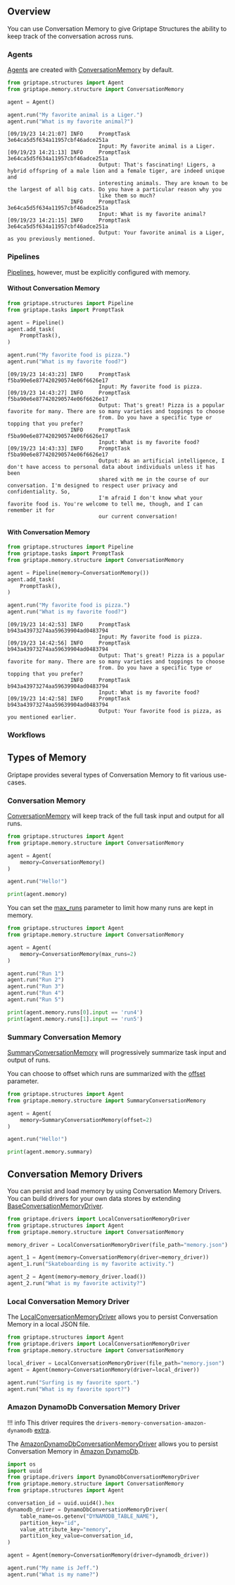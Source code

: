 ## Overview

You can use Conversation Memory to give Griptape Structures the ability to keep track of the conversation across runs.

### Agents

[Agents](../structures/agents.md) are created with [ConversationMemory](../../reference/griptape/memory/structure/conversation_memory.md) by default.

```python
from griptape.structures import Agent
from griptape.memory.structure import ConversationMemory

agent = Agent()

agent.run("My favorite animal is a Liger.")
agent.run("What is my favorite animal?")
```

```
[09/19/23 14:21:07] INFO     PromptTask 3e64ca5d5f634a11957cbf46adce251a
                             Input: My favorite animal is a Liger.
[09/19/23 14:21:13] INFO     PromptTask 3e64ca5d5f634a11957cbf46adce251a
                             Output: That's fascinating! Ligers, a hybrid offspring of a male lion and a female tiger, are indeed unique and
                             interesting animals. They are known to be the largest of all big cats. Do you have a particular reason why you
                             like them so much?
                    INFO     PromptTask 3e64ca5d5f634a11957cbf46adce251a
                             Input: What is my favorite animal?
[09/19/23 14:21:15] INFO     PromptTask 3e64ca5d5f634a11957cbf46adce251a
                             Output: Your favorite animal is a Liger, as you previously mentioned.
```

### Pipelines

[Pipelines](../structures/pipelines.md), however, must be explicitly configured with memory.

#### Without Conversation Memory

```python
from griptape.structures import Pipeline
from griptape.tasks import PromptTask

agent = Pipeline()
agent.add_task(
    PromptTask(),
)

agent.run("My favorite food is pizza.")
agent.run("What is my favorite food?")
```

```
[09/19/23 14:43:23] INFO     PromptTask f5ba90e6e877420290574e06f6626e17
                             Input: My favorite food is pizza.
[09/19/23 14:43:27] INFO     PromptTask f5ba90e6e877420290574e06f6626e17
                             Output: That's great! Pizza is a popular favorite for many. There are so many varieties and toppings to choose
                             from. Do you have a specific type or topping that you prefer?
                    INFO     PromptTask f5ba90e6e877420290574e06f6626e17
                             Input: What is my favorite food?
[09/19/23 14:43:33] INFO     PromptTask f5ba90e6e877420290574e06f6626e17
                             Output: As an artificial intelligence, I don't have access to personal data about individuals unless it has been
                             shared with me in the course of our conversation. I'm designed to respect user privacy and confidentiality. So,
                             I'm afraid I don't know what your favorite food is. You're welcome to tell me, though, and I can remember it for
                             our current conversation!
```

#### With Conversation Memory

```python
from griptape.structures import Pipeline
from griptape.tasks import PromptTask
from griptape.memory.structure import ConversationMemory

agent = Pipeline(memory=ConversationMemory())
agent.add_task(
    PromptTask(),
)

agent.run("My favorite food is pizza.")
agent.run("What is my favorite food?")
```

```
[09/19/23 14:42:53] INFO     PromptTask b943a43973274aa59639904ad0483794
                             Input: My favorite food is pizza.
[09/19/23 14:42:56] INFO     PromptTask b943a43973274aa59639904ad0483794
                             Output: That's great! Pizza is a popular favorite for many. There are so many varieties and toppings to choose
                             from. Do you have a specific type or topping that you prefer?
                    INFO     PromptTask b943a43973274aa59639904ad0483794
                             Input: What is my favorite food?
[09/19/23 14:42:58] INFO     PromptTask b943a43973274aa59639904ad0483794
                             Output: Your favorite food is pizza, as you mentioned earlier.
```

### Workflows

## Types of Memory

Griptape provides several types of Conversation Memory to fit various use-cases.

### Conversation Memory

[ConversationMemory](../../reference/griptape/memory/structure/conversation_memory.md) will keep track of the full task input and output for all runs.

```python
from griptape.structures import Agent
from griptape.memory.structure import ConversationMemory

agent = Agent(
    memory=ConversationMemory()
)

agent.run("Hello!")

print(agent.memory)
```

You can set the [max_runs](../../reference/griptape/memory/structure/conversation_memory.md#griptape.memory.structure.conversation_memory.ConversationMemory.max_runs) parameter to limit how many runs are kept in memory.

```python
from griptape.structures import Agent
from griptape.memory.structure import ConversationMemory

agent = Agent(
    memory=ConversationMemory(max_runs=2)
)

agent.run("Run 1")
agent.run("Run 2")
agent.run("Run 3")
agent.run("Run 4")
agent.run("Run 5")

print(agent.memory.runs[0].input == 'run4')
print(agent.memory.runs[1].input == 'run5')
```

### Summary Conversation Memory

[SummaryConversationMemory](../../reference/griptape/memory/structure/summary_conversation_memory.md) will progressively summarize task input and output of runs.

You can choose to offset which runs are summarized with the
[offset](../../reference/griptape/memory/structure/summary_conversation_memory.md#griptape.memory.structure.summary_conversation_memory.SummaryConversationMemory.offset) parameter.

```python
from griptape.structures import Agent
from griptape.memory.structure import SummaryConversationMemory

agent = Agent(
    memory=SummaryConversationMemory(offset=2)
)

agent.run("Hello!")

print(agent.memory.summary)
```

## Conversation Memory Drivers

You can persist and load memory by using Conversation Memory Drivers. You can build drivers for your own data stores by extending [BaseConversationMemoryDriver](../../reference/griptape/drivers/memory/conversation/base_conversation_memory_driver.md).

```python
from griptape.drivers import LocalConversationMemoryDriver
from griptape.structures import Agent
from griptape.memory.structure import ConversationMemory

memory_driver = LocalConversationMemoryDriver(file_path="memory.json")

agent_1 = Agent(memory=ConversationMemory(driver=memory_driver))
agent_1.run("Skateboarding is my favorite activity.")

agent_2 = Agent(memory=memory_driver.load())
agent_2.run("What is my favorite activity?")
```

### Local Conversation Memory Driver

The [LocalConversationMemoryDriver](../../reference/griptape/drivers/memory/conversation/local_conversation_memory_driver.md) allows you to persist Conversation Memory in a local JSON file.

```python
from griptape.structures import Agent
from griptape.drivers import LocalConversationMemoryDriver
from griptape.memory.structure import ConversationMemory

local_driver = LocalConversationMemoryDriver(file_path="memory.json")
agent = Agent(memory=ConversationMemory(driver=local_driver))

agent.run("Surfing is my favorite sport.")
agent.run("What is my favorite sport?")
```

### Amazon DynamoDb Conversation Memory Driver

!!! info
    This driver requires the `drivers-memory-conversation-amazon-dynamodb` [extra](../index.md#extras).

The [AmazonDynamoDbConversationMemoryDriver](../../reference/griptape/drivers/memory/conversation/amazon_dynamodb_conversation_memory_driver.md) allows you to persist Conversation Memory in [Amazon DynamoDb](https://aws.amazon.com/dynamodb/).

```python
import os
import uuid
from griptape.drivers import DynamoDbConversationMemoryDriver
from griptape.memory.structure import ConversationMemory
from griptape.structures import Agent

conversation_id = uuid.uuid4().hex
dynamodb_driver = DynamoDbConversationMemoryDriver(
    table_name=os.getenv("DYNAMODB_TABLE_NAME"),
    partition_key="id",
    value_attribute_key="memory",
    partition_key_value=conversation_id,
)

agent = Agent(memory=ConversationMemory(driver=dynamodb_driver))

agent.run("My name is Jeff.")
agent.run("What is my name?")
```

